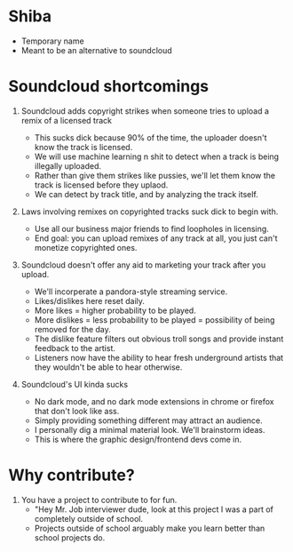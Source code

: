 # Shiba
* Temporary name
* Meant to be an alternative to soundcloud

# Soundcloud shortcomings
1. Soundcloud adds copyright strikes when someone tries to upload a remix of a licensed track
	- This sucks dick because 90% of the time, the uploader doesn't know the track is licensed.
	- We will use machine learning n shit to detect when a track is being illegally uploaded.
	- Rather than give them strikes like pussies, we'll let them know the track is licensed before they uplaod.
	- We can detect by track title, and by analyzing the track itself.

2. Laws involving remixes on copyrighted tracks suck dick to begin with.
	- Use all our business major friends to find loopholes in licensing.
	- End goal: you can upload remixes of any track at all, you just can't monetize copyrighted ones.

3. Soundcloud doesn't offer any aid to marketing your track after you upload.
	- We'll incorperate a pandora-style streaming service.
	- Likes/dislikes here reset daily.
	- More likes = higher probability to be played.
	- More dislikes = less probability to be played = possibility of being removed for the day.
	- The dislike feature filters out obvious troll songs and provide instant feedback to the artist.
	- Listeners now have the ability to hear fresh underground artists that they wouldn't be able to hear otherwise.

4. Soundcloud's UI kinda sucks
	- No dark mode, and no dark mode extensions in chrome or firefox that don't look like ass.
	- Simply providing something different may attract an audience.
	- I personally dig a minimal material look. We'll brainstorm ideas.
	- This is where the graphic design/frontend devs come in.

# Why contribute?
1. You have a project to contribute to for fun.
	- "Hey Mr. Job interviewer dude, look at this project I was a part of completely outside of school.
	- Projects outside of school arguably make you learn better than school projects do.
